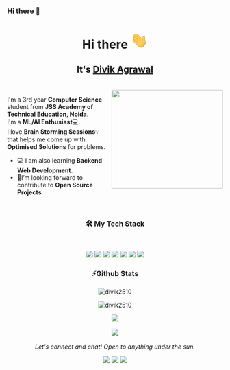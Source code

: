 ### Hi there 👋

<!--
**divik2510/divik2510** is a ✨ _special_ ✨ repository because its `README.md` (this file) appears on your GitHub profile.

Here are some ideas to get you started:

- 🔭 I’m currently working on ...
- 🌱 I’m currently learning ...
- 👯 I’m looking to collaborate on ...
- 🤔 I’m looking for help with ...
- 💬 Ask me about ...
- 📫 How to reach me: ...
- 😄 Pronouns: ...
- ⚡ Fun fact: ...
-->
<h1 align="center">Hi there <img src="https://raw.githubusercontent.com/ABSphreak/ABSphreak/master/gifs/Hi.gif" width="40px"></h1>
<h2 align="center"> It's <a  href="https://www.linkedin.com/in/divik-agrawal-b45325208/"> Divik Agrawal</a></h2>
<br>

<img align='right' src="https://i.pinimg.com/originals/53/71/2f/53712f9fa2e10657e355400cbbad9310.gif" width="260" height="230">

I'm a 3rd year **Computer Science** student from **JSS Academy of Technical Education, Noida**.<br> 
I'm a **ML/AI Enthusiast**💻.<br>
I love **Brain Storming Sessions**💡 that helps me come up with **Optimised Solutions** for problems. 

<!-- - 🛠 I’m currently focusing on **Data Structures and Algorithms** to get better at **Problem Solving Skills**. -->
- 💻 I am also learning **Backend Web Development**.
- 💬I’m looking forward to contribute to **Open Source Projects**.

<br>
<h3 align="center">🛠 My Tech Stack</h3>
<br>
<p align="center"><img src="https://img.shields.io/badge/Python-ED8B00?style=for-the-badge&logo=python&logoColor=white/"> <img src="https://img.shields.io/badge/Django-ED8B00?style=for-the-badge&logo=django&logoColor=white/"/> <img src="https://img.shields.io/badge/C-00599C?style=for-the-badge&logo=c&logoColor=white"/>  <img src="https://img.shields.io/badge/HTML5-E34F26?style=for-the-badge&logo=html5&logoColor=white"/> <img src="https://img.shields.io/badge/CSS-239120?&style=for-the-badge&logo=css3&logoColor=white"/> <img src="https://img.shields.io/badge/JavaScript-F7DF1E?style=for-the-badge&logo=javascript&logoColor=black"/>  <img src="https://img.shields.io/badge/Markdown-000000?style=for-the-badge&logo=markdown&logoColor=white"/> 
</p>
<h3 align="center">⚡Github Stats</h3>
<p align="center">
  <img align="center" src="https://github-readme-stats.vercel.app/api?username=divik2510&show_icons=true&hide=stars,issues&count_private=true&theme=radical" alt="divik2510" />
</p>

<p align="center">
  <img src="https://github-readme-stats.vercel.app/api/top-langs/?username=divik2510&layout=compact&langs_count=10&count_private=true&theme=radical" alt="divik2510" />
</p>

<p align="center">
  <img src="http://github-readme-streak-stats.herokuapp.com?user=divik2510&theme=radical" />
</p>
<p align="center">
  <img src ="https://komarev.com/ghpvc/?username=divik2510&style=plastic&color=f72585"/>
</p>

<p align="center">
  <i>Let's connect and chat! Open to anything under the sun.</i>

  <p align="center">
    <a href="https://twitter.com/agrawal_divik" alt="Twitter"><img src="https://raw.githubusercontent.com/jayehernandez/jayehernandez/3f5402efef9a0ae89211a6e04609558e862ca616/readme/twitter-fill.svg"></a>
    <a href="https://www.linkedin.com/in/divik-agrawal-b45325208/" alt="Linkedin"><img src="https://raw.githubusercontent.com/jayehernandez/jayehernandez/3f5402efef9a0ae89211a6e04609558e862ca616/readme/linkedin-fill.svg"></a>
    <a href="divikagrawal2510@gmail.com" alt="Contact me"><img src="https://raw.githubusercontent.com/jayehernandez/jayehernandez/3f5402efef9a0ae89211a6e04609558e862ca616/readme/mail-fill.svg"></a>

  </p>


